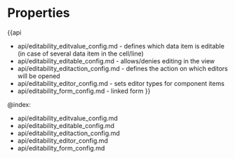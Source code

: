 Properties
==========

{{api
- api/editability_editvalue_config.md - defines which data item is editable (in case of several data item in the cell/line)
- api/editability_editable_config.md - allows/denies editing in the view
- api/editability_editaction_config.md - defines the action on which editors will be opened
- api/editability_editor_config.md - sets editor types for component items
- api/editability_form_config.md - linked form
}}

@index:
- api/editability_editvalue_config.md
- api/editability_editable_config.md
- api/editability_editaction_config.md
- api/editability_editor_config.md
- api/editability_form_config.md

